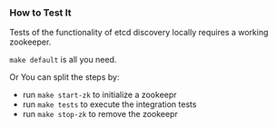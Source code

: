 ### How to Test It
Tests of the functionality of etcd discovery locally requires a working zookeeper.

`make default` is all you need.

Or You can split the steps by:
- run `make start-zk` to initialize a zookeepr
- run `make tests` to execute the integration tests
- run `make stop-zk` to remove the zookeepr

